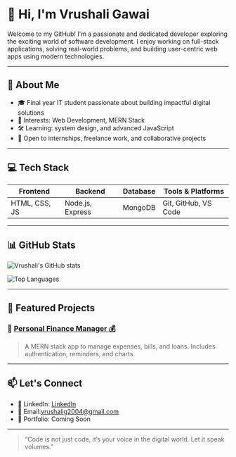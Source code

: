 # 👋 Hi, I'm Vrushali Gawai

Welcome to my GitHub! I'm a passionate and dedicated developer exploring the exciting world of software development. I enjoy working on full-stack applications, solving real-world problems, and building user-centric web apps using modern technologies.

---

## 💼 About Me

- 🎓 Final year IT student passionate about building impactful digital solutions  
- 🧠 Interests: Web Development, MERN Stack
- 🛠️ Learning: system design, and advanced JavaScript  
- 🤝 Open to internships, freelance work, and collaborative projects

---

## 💻 Tech Stack

| Frontend        | Backend        | Database       | Tools & Platforms     |
|-----------------|----------------|----------------|------------------------|
| HTML, CSS, JS   | Node.js, Express| MongoDB        | Git, GitHub, VS Code  |


---

## 📊 GitHub Stats

![Vrushali's GitHub stats](https://github-readme-stats.vercel.app/api?username=vrushali29-git&show_icons=true&theme=tokyonight)

![Top Languages](https://github-readme-stats.vercel.app/api/top-langs/?username=vrushali29-git&layout=compact&theme=tokyonight)

---

## 🌟 Featured Projects

### 🔹 [Personal Finance Manager 💰](https://github.com/vrushali29-git/personal-finance-manager)
> A MERN stack app to manage expenses, bills, and loans. Includes authentication, reminders, and charts.


---

## 📫 Let's Connect

- 💼 LinkedIn: [LinkedIn]([www.linkedin.com/in/vrushali-gawai01](https://www.linkedin.com/in/vrushali-gawai-1a34aa258/?trk=public-profile-join-page))
- 📧 Email:[vrushalig2004@gmail.com](mailto:vrushalig2004@gmail.com)
- 💬 Portfolio: Coming Soon

---

> “Code is not just code, it’s your voice in the digital world. Let it speak volumes.”

